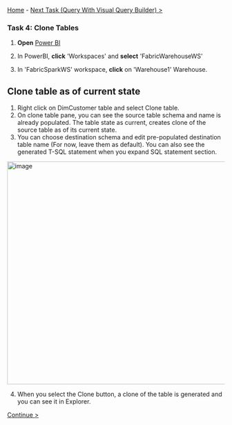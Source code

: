 [Home](README.md) -  [Next Task (Query With Visual Query Builder) >](Task5-Query-With-Visual-Query-Builder.md)

### Task 4: Clone Tables

1. **Open** [Power BI](https://app.powerbi.com/)

2. In PowerBI, **click** 'Workspaces' and **select** 'FabricWarehouseWS'

3. In 'FabricSparkWS' workspace, **click** on 'Warehouse1' Warehouse.

## Clone table as of current state

1. Right click on DimCustomer table and select Clone table.
2. On clone table pane, you can see the source table schema and name is already populated. The table state as current, creates clone of the source table as of its current state.
3. You can choose destination schema and edit pre-populated destination table name (For now, leave them as default). You can also see the generated T-SQL statement when you expand SQL statement section.

<img width="517" alt="image" src="https://github.com/swmannepalli/Fabric-DW/assets/84516667/7870ec3e-ce37-434b-bfcd-3df75146059d">

4. When you select the Clone button, a clone of the table is generated and you can see it in Explorer.

   
[Continue >](Task5-Query-With-Visual-Query-Builder.md)
